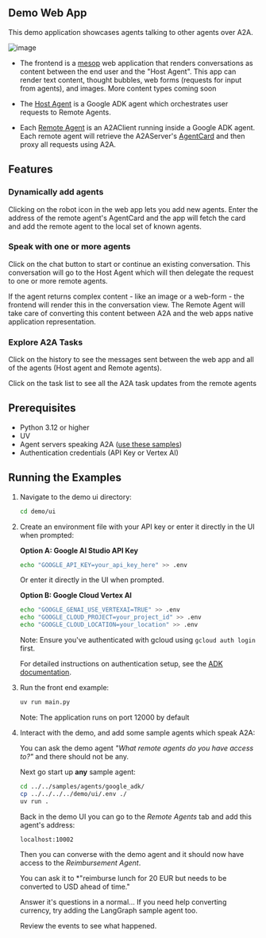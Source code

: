 ## Demo Web App

This demo application showcases agents talking to other agents over A2A. 

![image](/images/a2a_demo_arch.png)

* The frontend is a [mesop](https://github.com/mesop-dev/mesop) web application that renders conversations as content between the end user and the "Host Agent". This app can render text content, thought bubbles, web forms (requests for input from agents), and images. More content types coming soon 

* The [Host Agent](/samples/python/hosts/multiagent/host_agent.py) is a Google ADK agent which orchestrates user requests to Remote Agents. 

* Each [Remote Agent](/samples/python/hosts/multiagent/remote_agent_connection.py) is an A2AClient running inside a Google ADK agent. Each remote agent will retrieve the A2AServer's [AgentCard](https://google.github.io/A2A/#documentation?id=agent-card) and then proxy all requests using A2A. 

## Features

<need quick gif>

### Dynamically add agents
Clicking on the robot icon in the web app lets you add new agents. Enter the address of the remote agent's AgentCard and the app will fetch the card and add the remote agent to the local set of known agents.  

### Speak with one or more agents
Click on the chat button to start or continue an existing conversation. This conversation will go to the Host Agent which will then delegate the request to one or more remote agents. 

If the agent returns complex content - like an image or a web-form - the frontend will render this in the conversation view. The Remote Agent will take care of converting this content between A2A and the web apps native application representation.

### Explore A2A Tasks
Click on the history to see the messages sent between the web app and all of the agents (Host agent and Remote agents). 

Click on the task list to see all the A2A task updates from the remote agents

## Prerequisites

- Python 3.12 or higher
- UV
- Agent servers speaking A2A ([use these samples](/samples/python/agents/README.md))
- Authentication credentials (API Key or Vertex AI)

## Running the Examples

1. Navigate to the demo ui directory:
    ```bash
    cd demo/ui
    ```
2. Create an environment file with your API key or enter it directly in the UI when prompted:

    **Option A: Google AI Studio API Key**
    ```bash
    echo "GOOGLE_API_KEY=your_api_key_here" >> .env
    ```
    Or enter it directly in the UI when prompted.

    **Option B: Google Cloud Vertex AI**
    ```bash
    echo "GOOGLE_GENAI_USE_VERTEXAI=TRUE" >> .env
    echo "GOOGLE_CLOUD_PROJECT=your_project_id" >> .env
    echo "GOOGLE_CLOUD_LOCATION=your_location" >> .env
    ```
    Note: Ensure you've authenticated with gcloud using `gcloud auth login` first.

    For detailed instructions on authentication setup, see the [ADK documentation](https://google.github.io/adk-docs/get-started/quickstart/#set-up-the-model).

3. Run the front end example:
    ```bash
    uv run main.py
    ```
    Note: The application runs on port 12000 by default

4. Interact with the demo, and add some sample agents which speak A2A:

    You can ask the demo agent *"What remote agents do you have access to?"* 
    and there should not be any.

    Next go start up **any** sample agent:
    ```bash
    cd ../../samples/agents/google_adk/
    cp ../../../../demo/ui/.env ./
    uv run .
    ```

    Back in the demo UI you can go to the *Remote Agents* tab and add this agent's address:

    ```
    localhost:10002
    ```

    Then you can converse with the demo agent and it should now have access to the *Reimbursement Agent*.

    You can ask it to *"reimburse lunch for 20 EUR but needs to be converted to USD ahead of time."

    Answer it's questions in a normal... If you need help converting currency, try adding the LangGraph sample agent too.

    Review the events to see what happened.
